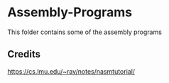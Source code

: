 # Assembly-Programs
This folder contains some of the assembly programs


## Credits
https://cs.lmu.edu/~ray/notes/nasmtutorial/
